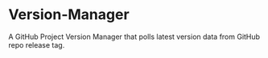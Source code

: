 # Version-Manager
A GitHub Project Version Manager that polls latest version data from GitHub repo release tag.
